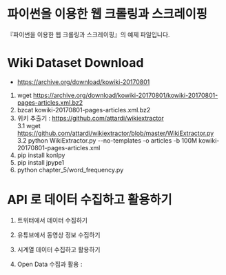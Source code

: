 # 파이썬을 이용한 웹 크롤링과 스크레이핑

『파이썬을 이용한 웹 크롤링과 스크레이핑』의 예제 파일입니다.

# Wiki Dataset Download

 *   https://archive.org/download/kowiki-20170801 
 1.   wget https://archive.org/download/kowiki-20170801/kowiki-20170801-pages-articles.xml.bz2 
 2.  bzcat kowiki-20170801-pages-articles.xml.bz2 
 3.  위키 추출기 :   https://github.com/attardi/wikiextractor    
   3.1  wget https://github.com/attardi/wikiextractor/blob/master/WikiExtractor.py        
   3.2  python WikiExtractor.py  --no-templates -o articles -b 100M  kowiki-20170801-pages-articles.xml
 4.  pip install konlpy 
 5.  pip install jpype1 
 6.  python chapter_5/word_frequency.py

#  API 로 데이터 수집하고 활용하기 
 1. 트위터에서 데이터 수집하기 
 
 2. 유튜브에서 동영상 정보 수집하기 
 
 
 3. 시계열 데이터 수집하고 활용하기 
 
 4. Open Data 수집과 활용 : 
 
 
